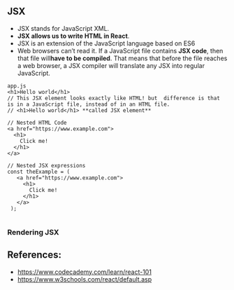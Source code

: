 ## JSX
* JSX stands for JavaScript XML.
* **JSX allows us to write HTML in React**.
* JSX is an extension of the JavaScript language based on ES6
* Web browsers can’t read it. If a JavaScript file contains **JSX code**, then that file will**have to be compiled**. That means that before the file reaches a web browser, a JSX compiler will translate any JSX into regular JavaScript.
```
app.js
<h1>Hello world</h1>
// This JSX element looks exactly like HTML! but  difference is that is in a JavaScript file, instead of in an HTML file.
// <h1>Hello world</h1> **called JSX element**

// Nested HTML Code
<a href="https://www.example.com">
  <h1>
    Click me!
  </h1>
</a>

// Nested JSX expressions
const theExample = (
   <a href="https://www.example.com">
     <h1>
       Click me!
     </h1>
   </a>
 );
 
```
### Rendering JSX

## References:
* https://www.codecademy.com/learn/react-101
* https://www.w3schools.com/react/default.asp
